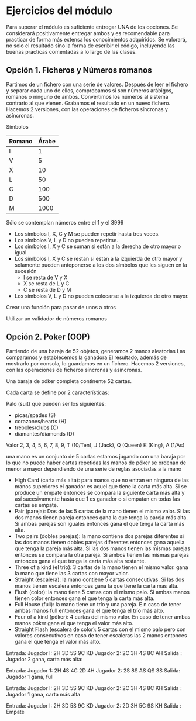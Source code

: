 # Ejercicios del módulo

Para superar el módulo es suficiente entregar UNA de los opciones.
Se considerará positivamente entregar ambos y es recomendable
para practicar de forma más extensa los conocimientos adquiridos.
Se valorará, no solo el resultado sino la forma de escribir el código,
incluyendo las buenas prácticas comentadas a lo largo de las clases.

## Opción 1. Ficheros y Números romanos

Partimos de un fichero con una serie de valores.
Después de leer el fichero y separar cada uno de ellos, comprobamos si son números arábigos, romanos o ninguno de ambos.
Convertimos los números al sistema contrario al que vienen.
Grabamos el resultado en un nuevo fichero.
Hacemos 2 versiones, con las operaciones de ficheros síncronas y asíncronas.

Símbolos

| Romano | Árabe |
| ------ | ----- |
| I      | 1     |
| V      | 5     |
| X      | 10    |
| L      | 50    |
| C      | 100   |
| D      | 500   |
| M      | 1000  |

Sólo se contemplan números entre el 1 y el 3999

- Los símbolos I, X, C y M se pueden repetir hasta tres veces.
- Los símbolos V, L y D no pueden repetirse.
- Los símbolos I, X y C se suman si están a la derecha de otro mayor o igual
- Los símbolos I, X y C se restan si están a la izquierda de otro mayor y
  solamente pueden anteponerse a los dos símbolos que les siguen en la sucesión
  - I se resta de V y X
  - X se resta de L y C
  - C se resta de D y M
- Los símbolos V, L y D no pueden colocarse a la izquierda de otro mayor.

Crear una función para pasar de unos a otros

Utilizar un validador de números romanos

## Opción 2. Poker (OOP)

Partiendo de una baraja de 52 objetos, generamos 2 manos aleatorias
Las comparamos y establecemos la ganadora
El resultado, además de mostrarlo por consola, lo guardamos en un fichero.
Hacemos 2 versiones, con las operaciones de ficheros síncronas y asíncronas.

Una baraja de póker completa continente 52 cartas.

Cada carta se define por 2 características:

Palo (suit) que pueden ser los siguientes:

- picas/spades (S)
- corazones/hearts (H)
- tréboles/clubs (C)
- diamantes/diamonds (D)

Valor
2, 3, 4, 5, 6, 7, 8, 9, T (10/Ten), J (Jack), Q (Queen) K (King), A (1/As)

una mano es un conjunto de 5 cartas
estamos jugando con una baraja por lo que no puede haber cartas repetidas
las manos de póker se ordenan de menor a mayor dependiendo de una serie de reglas asociadas a la mano

- High Card (carta más alta): para manos que no entran en ninguna de las manos superiores el ganador es aquel que tiene la carta más alta. Si se produce un empate entonces se compara la siguiente carta más alta y así sucesivamente hasta que 1 es ganador o si empatan en todas las cartas es empate.
- Pair (pareja): Dos de las 5 cartas de la mano tienen el mismo valor. Si las dos manos tienen pareja entonces gana la que tenga la pareja más alta. Si ambas parejas son iguales entonces gana el que tenga la carta más alta.
- Two pairs (dobles parejas): la mano contiene dos parejas diferentes si las dos manos tienen dobles parejas diferentes entonces gana aquella que tenga la pareja más alta. Si las dos manos tienen las mismas parejas entonces se compara la otra pareja. Si ambos tienen las mismas parejas entonces gana el que tenga la carta más alta restante.
- Three of a kind (el trío): 3 cartas de la mano tienen el mismo valor. gana la mano que tiene las 3 cartas con mayor valor.
- Straight (escalera): la mano contiene 5 cartas consecutivas. Si las dos manos tienen escalera entonces gana la que tiene la carta mas alta.
- Flush (color): la mano tiene 5 cartas con el mismo palo. Si ambas manos tienen color entonces gana el que tenga la carta más alta.
- Full House (full): la mano tiene un trío y una pareja. E n caso de tener ambas manos full entonces gana el que tenga el trío más alto.
- Four of a kind (póker): 4 cartas del mismo valor. En caso de tener ambas manos póker gana el que tenga el valor más alto.
- Straight Flash (escalera de color): 5 cartas con el mismo palo pero con valores consecutivos en caso de tener escaleras las 2 manos entonces gana el que tenga el valor más alto.

Entrada: Jugador I: 2H 3D 5S 9C KD Jugador 2: 2C 3H 4S 8C AH
Salida : Jugador 2 gana, carta más alta:

Entrada: Jugador 1: 2H 4S 4C 2D 4H Jugador 2: 2S 8S AS QS 3S
Salida: Jugador 1 gana, full

Entrada: Jugador I: 2H 3D 5S 9C KD Jugador 2: 2C 3H 4S 8C KH
Salida : Jugador 1 gana, carta más alta

Entrada: Jugador I: 2H 3D 5S 9C KD Jugador 2: 2D 3H 5C 9S KH
Salida : Empate
